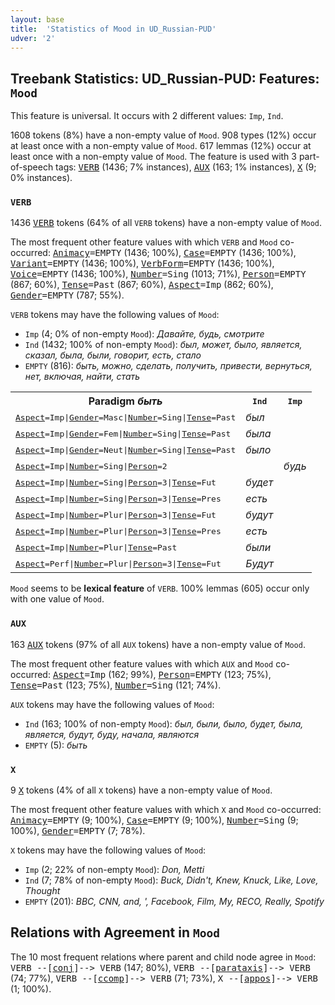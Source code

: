 ```yaml
---
layout: base
title:  'Statistics of Mood in UD_Russian-PUD'
udver: '2'
---
```


## Treebank Statistics: UD_Russian-PUD: Features: `Mood`

This feature is universal.
It occurs with 2 different values: `Imp`, `Ind`.

1608 tokens (8%) have a non-empty value of `Mood`.
908 types (12%) occur at least once with a non-empty value of `Mood`.
617 lemmas (12%) occur at least once with a non-empty value of `Mood`.
The feature is used with 3 part-of-speech tags: <tt><a href="ru_pud-pos-VERB.html">VERB</a></tt> (1436; 7% instances), <tt><a href="ru_pud-pos-AUX.html">AUX</a></tt> (163; 1% instances), <tt><a href="ru_pud-pos-X.html">X</a></tt> (9; 0% instances).

### `VERB`

1436 <tt><a href="ru_pud-pos-VERB.html">VERB</a></tt> tokens (64% of all `VERB` tokens) have a non-empty value of `Mood`.

The most frequent other feature values with which `VERB` and `Mood` co-occurred: <tt><a href="ru_pud-feat-Animacy.html">Animacy</a></tt><tt>=EMPTY</tt> (1436; 100%), <tt><a href="ru_pud-feat-Case.html">Case</a></tt><tt>=EMPTY</tt> (1436; 100%), <tt><a href="ru_pud-feat-Variant.html">Variant</a></tt><tt>=EMPTY</tt> (1436; 100%), <tt><a href="ru_pud-feat-VerbForm.html">VerbForm</a></tt><tt>=EMPTY</tt> (1436; 100%), <tt><a href="ru_pud-feat-Voice.html">Voice</a></tt><tt>=EMPTY</tt> (1436; 100%), <tt><a href="ru_pud-feat-Number.html">Number</a></tt><tt>=Sing</tt> (1013; 71%), <tt><a href="ru_pud-feat-Person.html">Person</a></tt><tt>=EMPTY</tt> (867; 60%), <tt><a href="ru_pud-feat-Tense.html">Tense</a></tt><tt>=Past</tt> (867; 60%), <tt><a href="ru_pud-feat-Aspect.html">Aspect</a></tt><tt>=Imp</tt> (862; 60%), <tt><a href="ru_pud-feat-Gender.html">Gender</a></tt><tt>=EMPTY</tt> (787; 55%).

`VERB` tokens may have the following values of `Mood`:

* `Imp` (4; 0% of non-empty `Mood`): <em>Давайте, будь, смотрите</em>
* `Ind` (1432; 100% of non-empty `Mood`): <em>был, может, было, является, сказал, была, были, говорит, есть, стало</em>
* `EMPTY` (816): <em>быть, можно, сделать, получить, привести, вернуться, нет, включая, найти, стать</em>

<table>
  <tr><th>Paradigm <i>быть</i></th><th><tt>Ind</tt></th><th><tt>Imp</tt></th></tr>
  <tr><td><tt><tt><a href="ru_pud-feat-Aspect.html">Aspect</a></tt><tt>=Imp</tt>|<tt><a href="ru_pud-feat-Gender.html">Gender</a></tt><tt>=Masc</tt>|<tt><a href="ru_pud-feat-Number.html">Number</a></tt><tt>=Sing</tt>|<tt><a href="ru_pud-feat-Tense.html">Tense</a></tt><tt>=Past</tt></tt></td><td><em>был</em></td><td></td></tr>
  <tr><td><tt><tt><a href="ru_pud-feat-Aspect.html">Aspect</a></tt><tt>=Imp</tt>|<tt><a href="ru_pud-feat-Gender.html">Gender</a></tt><tt>=Fem</tt>|<tt><a href="ru_pud-feat-Number.html">Number</a></tt><tt>=Sing</tt>|<tt><a href="ru_pud-feat-Tense.html">Tense</a></tt><tt>=Past</tt></tt></td><td><em>была</em></td><td></td></tr>
  <tr><td><tt><tt><a href="ru_pud-feat-Aspect.html">Aspect</a></tt><tt>=Imp</tt>|<tt><a href="ru_pud-feat-Gender.html">Gender</a></tt><tt>=Neut</tt>|<tt><a href="ru_pud-feat-Number.html">Number</a></tt><tt>=Sing</tt>|<tt><a href="ru_pud-feat-Tense.html">Tense</a></tt><tt>=Past</tt></tt></td><td><em>было</em></td><td></td></tr>
  <tr><td><tt><tt><a href="ru_pud-feat-Aspect.html">Aspect</a></tt><tt>=Imp</tt>|<tt><a href="ru_pud-feat-Number.html">Number</a></tt><tt>=Sing</tt>|<tt><a href="ru_pud-feat-Person.html">Person</a></tt><tt>=2</tt></tt></td><td></td><td><em>будь</em></td></tr>
  <tr><td><tt><tt><a href="ru_pud-feat-Aspect.html">Aspect</a></tt><tt>=Imp</tt>|<tt><a href="ru_pud-feat-Number.html">Number</a></tt><tt>=Sing</tt>|<tt><a href="ru_pud-feat-Person.html">Person</a></tt><tt>=3</tt>|<tt><a href="ru_pud-feat-Tense.html">Tense</a></tt><tt>=Fut</tt></tt></td><td><em>будет</em></td><td></td></tr>
  <tr><td><tt><tt><a href="ru_pud-feat-Aspect.html">Aspect</a></tt><tt>=Imp</tt>|<tt><a href="ru_pud-feat-Number.html">Number</a></tt><tt>=Sing</tt>|<tt><a href="ru_pud-feat-Person.html">Person</a></tt><tt>=3</tt>|<tt><a href="ru_pud-feat-Tense.html">Tense</a></tt><tt>=Pres</tt></tt></td><td><em>есть</em></td><td></td></tr>
  <tr><td><tt><tt><a href="ru_pud-feat-Aspect.html">Aspect</a></tt><tt>=Imp</tt>|<tt><a href="ru_pud-feat-Number.html">Number</a></tt><tt>=Plur</tt>|<tt><a href="ru_pud-feat-Person.html">Person</a></tt><tt>=3</tt>|<tt><a href="ru_pud-feat-Tense.html">Tense</a></tt><tt>=Fut</tt></tt></td><td><em>будут</em></td><td></td></tr>
  <tr><td><tt><tt><a href="ru_pud-feat-Aspect.html">Aspect</a></tt><tt>=Imp</tt>|<tt><a href="ru_pud-feat-Number.html">Number</a></tt><tt>=Plur</tt>|<tt><a href="ru_pud-feat-Person.html">Person</a></tt><tt>=3</tt>|<tt><a href="ru_pud-feat-Tense.html">Tense</a></tt><tt>=Pres</tt></tt></td><td><em>есть</em></td><td></td></tr>
  <tr><td><tt><tt><a href="ru_pud-feat-Aspect.html">Aspect</a></tt><tt>=Imp</tt>|<tt><a href="ru_pud-feat-Number.html">Number</a></tt><tt>=Plur</tt>|<tt><a href="ru_pud-feat-Tense.html">Tense</a></tt><tt>=Past</tt></tt></td><td><em>были</em></td><td></td></tr>
  <tr><td><tt><tt><a href="ru_pud-feat-Aspect.html">Aspect</a></tt><tt>=Perf</tt>|<tt><a href="ru_pud-feat-Number.html">Number</a></tt><tt>=Plur</tt>|<tt><a href="ru_pud-feat-Person.html">Person</a></tt><tt>=3</tt>|<tt><a href="ru_pud-feat-Tense.html">Tense</a></tt><tt>=Fut</tt></tt></td><td><em>Будут</em></td><td></td></tr>
</table>

`Mood` seems to be **lexical feature** of `VERB`. 100% lemmas (605) occur only with one value of `Mood`.

### `AUX`

163 <tt><a href="ru_pud-pos-AUX.html">AUX</a></tt> tokens (97% of all `AUX` tokens) have a non-empty value of `Mood`.

The most frequent other feature values with which `AUX` and `Mood` co-occurred: <tt><a href="ru_pud-feat-Aspect.html">Aspect</a></tt><tt>=Imp</tt> (162; 99%), <tt><a href="ru_pud-feat-Person.html">Person</a></tt><tt>=EMPTY</tt> (123; 75%), <tt><a href="ru_pud-feat-Tense.html">Tense</a></tt><tt>=Past</tt> (123; 75%), <tt><a href="ru_pud-feat-Number.html">Number</a></tt><tt>=Sing</tt> (121; 74%).

`AUX` tokens may have the following values of `Mood`:

* `Ind` (163; 100% of non-empty `Mood`): <em>был, были, было, будет, была, является, будут, буду, начала, являются</em>
* `EMPTY` (5): <em>быть</em>

### `X`

9 <tt><a href="ru_pud-pos-X.html">X</a></tt> tokens (4% of all `X` tokens) have a non-empty value of `Mood`.

The most frequent other feature values with which `X` and `Mood` co-occurred: <tt><a href="ru_pud-feat-Animacy.html">Animacy</a></tt><tt>=EMPTY</tt> (9; 100%), <tt><a href="ru_pud-feat-Case.html">Case</a></tt><tt>=EMPTY</tt> (9; 100%), <tt><a href="ru_pud-feat-Number.html">Number</a></tt><tt>=Sing</tt> (9; 100%), <tt><a href="ru_pud-feat-Gender.html">Gender</a></tt><tt>=EMPTY</tt> (7; 78%).

`X` tokens may have the following values of `Mood`:

* `Imp` (2; 22% of non-empty `Mood`): <em>Don, Metti</em>
* `Ind` (7; 78% of non-empty `Mood`): <em>Buck, Didn't, Knew, Knuck, Like, Love, Thought</em>
* `EMPTY` (201): <em>BBC, CNN, and, ', Facebook, Film, My, RECO, Really, Spotify</em>

## Relations with Agreement in `Mood`

The 10 most frequent relations where parent and child node agree in `Mood`:
<tt>VERB --[<tt><a href="ru_pud-dep-conj.html">conj</a></tt>]--> VERB</tt> (147; 80%),
<tt>VERB --[<tt><a href="ru_pud-dep-parataxis.html">parataxis</a></tt>]--> VERB</tt> (74; 77%),
<tt>VERB --[<tt><a href="ru_pud-dep-ccomp.html">ccomp</a></tt>]--> VERB</tt> (71; 73%),
<tt>X --[<tt><a href="ru_pud-dep-appos.html">appos</a></tt>]--> VERB</tt> (1; 100%).

